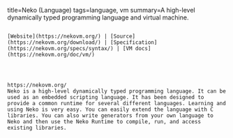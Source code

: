 title=Neko (Language)
tags=language, vm
summary=A high-level dynamically typed programming language and virtual machine.
~~~~~~

[Website](https://nekovm.org/) | [Source](https://nekovm.org/download/) | [Specification](https://nekovm.org/specs/syntax/) | [VM docs](https://nekovm.org/doc/vm/)




https://nekovm.org/
Neko is a high-level dynamically typed programming language. It can be used as an embedded scripting language. It has been designed to provide a common runtime for several different languages. Learning and using Neko is very easy. You can easily extend the language with C libraries. You can also write generators from your own language to Neko and then use the Neko Runtime to compile, run, and access existing libraries. 
